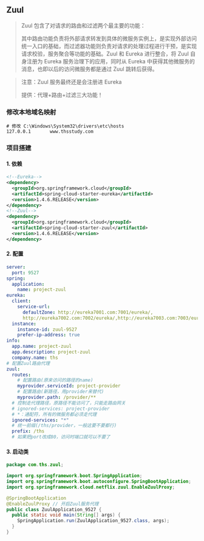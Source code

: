 ## Zuul

> Zuul 包含了对请求的路由和过滤两个最主要的功能：
>
> 其中路由功能负责将外部请求转发到具体的微服务实例上，是实现外部访问统一入口的基础，而过滤器功能则负责对请求的处理过程进行干预，是实现请求校验，服务聚合等功能的基础。Zuul 和 Eureka 进行整合，将 Zuul 自身注册为 Eureka 服务治理下的应用，同时从 Eureka 中获得其他微服务的消息，也即以后的访问微服务都是通过 Zuul 跳转后获得。

> 注意：Zuul 服务最终还是会注册进 Eureka
>
> 提供：代理+路由+过滤三大功能！

### 修改本地域名映射

```shell
# 修改 C:\Windows\System32\drivers\etc\hosts
127.0.0.1       www.thsstudy.com
```

### 项目搭建

#### 1. 依赖

```xml
<!--Eureka-->
<dependency>
  <groupId>org.springframework.cloud</groupId>
  <artifactId>spring-cloud-starter-eureka</artifactId>
  <version>1.4.6.RELEASE</version>
</dependency>
<!--Zuul-->
<dependency>
  <groupId>org.springframework.cloud</groupId>
  <artifactId>spring-cloud-starter-zuul</artifactId>
  <version>1.4.6.RELEASE</version>
</dependency>
```

#### 2. 配置

```yaml
server:
  port: 9527
spring:
  application:
    name: project-zuul
eureka:
  client:
    service-url:
      defaultZone: http://eureka7001.com:7001/eureka/,
      http://eureka7002.com:7002/eureka/,http://eureka7003.com:7003/eureka/
  instance:
    instance-id: zuul-9527
    prefer-ip-address: true
info:
  app.name: project-zuul
  app.description: project-zuul
  company.name: ths
# 配置Zuul路由代理
zuul:
  routes:
    # 配置路由(原来访问的路径的name)
    myprovider.serviceId: project-provider
    # 配置路由(新路径，用provider来替代)
    myprovider.path: /provider/**
  # 控制走代理路径，原路径不能访问了，只能走路由网关
  # ignored-services: project-provider
  # *：通配符，所有的微服务都必须走代理
  ignored-services: "*"
  # 统一前缀(/ths/provider，一般这要不要都行)
  prefix: /ths
  # 如果把port改成80，访问时端口就可以不要了
```

#### 3. 启动类

```java
package com.ths.zuul;

import org.springframework.boot.SpringApplication;
import org.springframework.boot.autoconfigure.SpringBootApplication;
import org.springframework.cloud.netflix.zuul.EnableZuulProxy;

@SpringBootApplication
@EnableZuulProxy // 开启Zuul服务代理
public class ZuulApplication_9527 {
  public static void main(String[] args) {
    SpringApplication.run(ZuulApplication_9527.class, args);
  }
}
```
